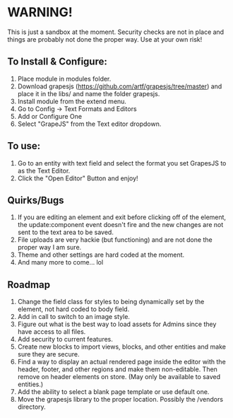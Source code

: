 # WARNING!
This is just a sandbox at the moment.  Security checks are not in place and things are probably not done the proper way.  Use at your own risk!

## To Install & Configure:
1. Place module in modules folder.
2. Download grapesjs (https://github.com/artf/grapesjs/tree/master) and place it in the libs/ and name the folder grapesjs.
3. Install module from the extend menu.
4. Go to Config -> Text Formats and Editors
5. Add or Configure One
6. Select "GrapeJS" from the Text editor dropdown.

## To use:
1. Go to an entity with text field and select the format you set GrapesJS to as the Text Editor.
2. Click the "Open Editor" Button and enjoy!

## Quirks/Bugs
1. If you are editing an element and exit before clicking off of the element, the update:component event doesn't fire and the new changes are not sent to the text area to be saved.
2. File uploads are very hackie (but functioning) and are not done the proper way I am sure.
3. Theme and other settings are hard coded at the moment. 
4. And many more to come... lol

## Roadmap
1. Change the field class for styles to being dynamically set by the element, not hard coded to body field.
2. Add in call to switch to an image style.
3. Figure out what is the best way to load assets for Admins since they have access to all files.
4. Add security to current features.
5. Create new blocks to import views, blocks, and other entities and make sure they are secure.
6. Find a way to display an actual rendered page inside the editor with the header, footer, and other regions and make them non-editable. Then remove on header elements on store. (May only be available to saved entities.)
7. Add the ability to select a blank page template or use default one.
8. Move the grapesjs library to the proper location. Possibly the /vendors directory.